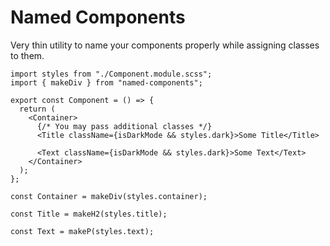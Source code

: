 # Named Components

Very thin utility to name your components properly while assigning classes to them.

```tsx
import styles from "./Component.module.scss";
import { makeDiv } from "named-components";

export const Component = () => {
  return (
    <Container>
      {/* You may pass additional classes */}
      <Title className={isDarkMode && styles.dark}>Some Title</Title>

      <Text className={isDarkMode && styles.dark}>Some Text</Text>
    </Container>
  );
};

const Container = makeDiv(styles.container);

const Title = makeH2(styles.title);

const Text = makeP(styles.text);
```
